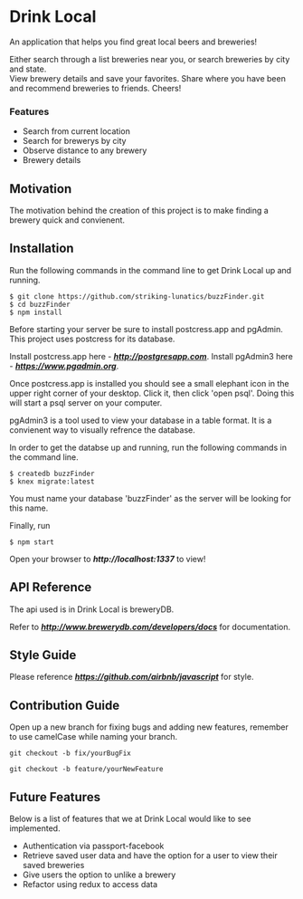 # Drink Local

An application that helps you find great local beers and breweries!

Either search through a list breweries near you, or search breweries by city and state.   
View brewery details and save your favorites. 
Share where you have been and recommend breweries to friends. Cheers!

### Features

- Search from current location
- Search for brewerys by city
- Observe distance to any brewery
- Brewery details

## Motivation

The motivation behind the creation of this project is to make finding a brewery quick and convienent. 

## Installation

Run the following commands in the command line to get Drink Local up and running.
```
$ git clone https://github.com/striking-lunatics/buzzFinder.git
$ cd buzzFinder
$ npm install
```
Before starting your server be sure to install postcress.app and pgAdmin. This project uses postcress for its database. 

Install postcress.app here - ***http://postgresapp.com***.
Install pgAdmin3 here - ***https://www.pgadmin.org***.

Once postcress.app is installed you should see a small elephant icon in the upper right corner of your desktop. Click it, then click 'open psql'. Doing this will start a psql server on your computer. 

pgAdmin3 is a tool used to view your database in a table format. It is a convienent way to visually refrence the database.

In order to get the databse up and running, run the following commands in the command line.

```
$ createdb buzzFinder 
$ knex migrate:latest 
```

You must name your database 'buzzFinder' as the server will be looking for this name. 

Finally, run
```
$ npm start
```

Open your browser to ***http://localhost:1337*** to view! 

## API Reference 

The api used is in Drink Local is breweryDB.

Refer to ***http://www.brewerydb.com/developers/docs*** for documentation. 

## Style Guide

Please reference ***https://github.com/airbnb/javascript*** for style.

## Contribution Guide

Open up a new branch for fixing bugs and adding new features, remember to use camelCase while naming your branch.

```
git checkout -b fix/yourBugFix
```

```
git checkout -b feature/yourNewFeature
```

## Future Features

Below is a list of features that we at Drink Local would like to see implemented. 

- Authentication via passport-facebook
- Retrieve saved user data and have the option for a user to view their saved breweries
- Give users the option to unlike a brewery 
- Refactor using redux to access data
